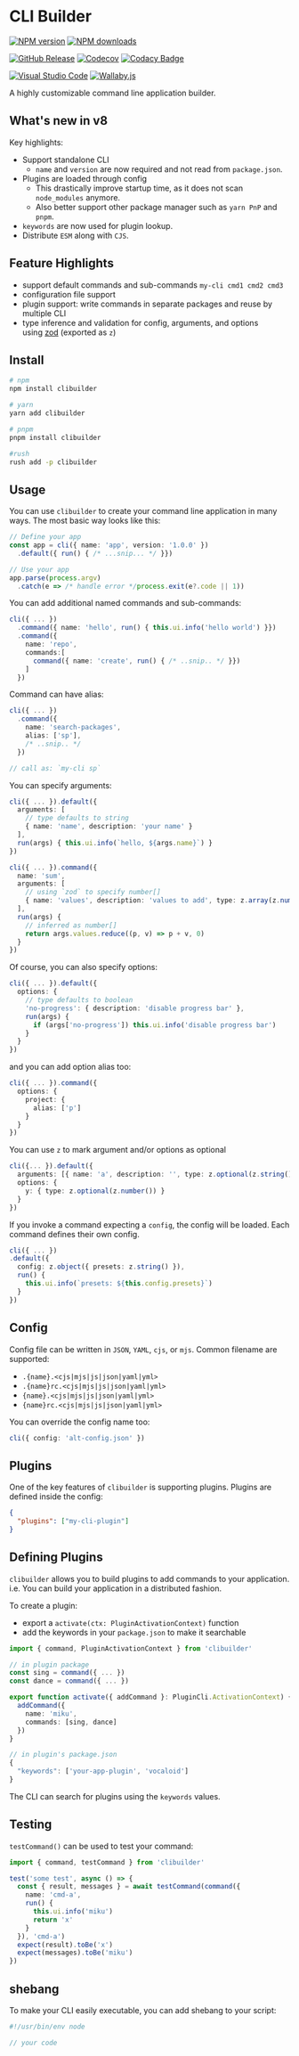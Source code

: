 # CLI Builder

[![NPM version][npm-image]][npm-url]
[![NPM downloads][downloads-image]][npm-url]

[![GitHub Release][github_release]][github-action-url]
[![Codecov][codecov-image]][codecov-url]
[![Codacy Badge][codacy-image]][codacy-url]

[![Visual Studio Code][vscode-image]][vscode-url]
[![Wallaby.js][wallaby-image]][wallaby-url]

A highly customizable command line application builder.

## What's new in v8

Key highlights:

- Support standalone CLI
  - `name` and `version` are now required and not read from `package.json`.
- Plugins are loaded through config
  - This drastically improve startup time, as it does not scan `node_modules` anymore.
  - Also better support other package manager such as `yarn PnP` and `pnpm`.
- `keywords` are now used for plugin lookup.
- Distribute `ESM` along with `CJS`.

## Feature Highlights

- support default commands and sub-commands `my-cli cmd1 cmd2 cmd3`
- configuration file support
- plugin support: write commands in separate packages and reuse by multiple CLI
- type inference and validation for config, arguments, and options\
  using [zod](https://github.com/colinhacks/zod) (exported as `z`)

## Install

```sh
# npm
npm install clibuilder

# yarn
yarn add clibuilder

# pnpm
pnpm install clibuilder

#rush
rush add -p clibuilder
```

## Usage

You can use `clibuilder` to create your command line application in many ways.
The most basic way looks like this:

```ts
// Define your app
const app = cli({ name: 'app', version: '1.0.0' })
  .default({ run() { /* ...snip... */ }})

// Use your app
app.parse(process.argv)
  .catch(e => /* handle error */process.exit(e?.code || 1))
```

You can add additional named commands and sub-commands:

```ts
cli({ ... })
  .command({ name: 'hello', run() { this.ui.info('hello world') }})
  .command({
    name: 'repo',
    commands:[
      command({ name: 'create', run() { /* ..snip.. */ }})
    ]
  })
```

Command can have alias:

```ts
cli({ ... })
  .command({
    name: 'search-packages',
    alias: ['sp'],
    /* ..snip.. */
  })

// call as: `my-cli sp`
```

You can specify arguments:

```ts
cli({ ... }).default({
  arguments: [
    // type defaults to string
    { name: 'name', description: 'your name' }
  ],
  run(args) { this.ui.info(`hello, ${args.name}`) }
})

cli({ ... }).command({
  name: 'sum',
  arguments: [
    // using `zod` to specify number[]
    { name: 'values', description: 'values to add', type: z.array(z.number()) }
  ],
  run(args) {
    // inferred as number[]
    return args.values.reduce((p, v) => p + v, 0)
  }
})
```

Of course, you can also specify options:

```ts
cli({ ... }).default({
  options: {
    // type defaults to boolean
    'no-progress': { description: 'disable progress bar' },
    run(args) {
      if (args['no-progress']) this.ui.info('disable progress bar')
    }
  }
})
```

and you can add option alias too:

```ts
cli({ ... }).command({
  options: {
    project: {
      alias: ['p']
    }
  }
})
```

You can use `z` to mark argument and/or options as optional

```ts
cli({... }).default({
  arguments: [{ name: 'a', description: '', type: z.optional(z.string()) }],
  options: {
    y: { type: z.optional(z.number()) }
  }
})
```

If you invoke a command expecting a `config`,
the config will be loaded.
Each command defines their own config.

```ts
cli({ ... })
.default({
  config: z.object({ presets: z.string() }),
  run() {
    this.ui.info(`presets: ${this.config.presets}`)
  }
})
```

## Config

Config file can be written in `JSON`, `YAML`, `cjs`, or `mjs`.
Common filename are supported:

- `.{name}.<cjs|mjs|js|json|yaml|yml>`
- `.{name}rc.<cjs|mjs|js|json|yaml|yml>`
- `{name}.<cjs|mjs|js|json|yaml|yml>`
- `{name}rc.<cjs|mjs|js|json|yaml|yml>`

You can override the config name too:

```ts
cli({ config: 'alt-config.json' })
```

## Plugins

One of the key features of `clibuilder` is supporting plugins.
Plugins are defined inside the config:

```json
{
  "plugins": ["my-cli-plugin"]
}
```

## Defining Plugins

`clibuilder` allows you to build plugins to add commands to your application.
i.e. You can build your application in a distributed fashion.

To create a plugin:

- export a `activate(ctx: PluginActivationContext)` function
- add the keywords in your `package.json` to make it searchable

```ts
import { command, PluginActivationContext } from 'clibuilder'

// in plugin package
const sing = command({ ... })
const dance = command({ ... })

export function activate({ addCommand }: PluginCli.ActivationContext) {
  addCommand({
    name: 'miku',
    commands: [sing, dance]
  })
}

// in plugin's package.json
{
  "keywords": ['your-app-plugin', 'vocaloid']
}
```

The CLI can search for plugins using the `keywords` values.

## Testing

`testCommand()` can be used to test your command:

```ts
import { command, testCommand } from 'clibuilder'

test('some test', async () => {
  const { result, messages } = await testCommand(command({
    name: 'cmd-a',
    run() {
      this.ui.info('miku')
      return 'x'
    }
  }), 'cmd-a')
  expect(result).toBe('x')
  expect(messages).toBe('miku')
})
```

## shebang

To make your CLI easily executable,
you can add shebang to your script:

```js
#!/usr/bin/env node

// your code
```

[codacy-image]: https://api.codacy.com/project/badge/Grade/07959fd66e08490cbbd7da836f229053
[codacy-url]: https://app.codacy.com/gh/unional/clibuilder/dashboard?utm_source=gh&utm_medium=referral&utm_content=&utm_campaign=Badge_grade
[codecov-image]: https://codecov.io/gh/unional/clibuilder/branch/master/graph/badge.svg
[codecov-url]: https://codecov.io/gh/unional/clibuilder
[downloads-image]: https://img.shields.io/npm/dm/clibuilder.svg?style=flat
[github_release]: https://github.com/unional/clibuilder/workflows/release/badge.svg
[github-action-url]: https://github.com/unional/clibuilder/actions
[npm-image]: https://img.shields.io/npm/v/clibuilder.svg?style=flat
[npm-url]: https://npmjs.org/package/clibuilder
[vscode-image]: https://img.shields.io/badge/vscode-ready-green.svg
[vscode-url]: https://code.visualstudio.com/
[wallaby-image]: https://img.shields.io/badge/wallaby.js-configured-green.svg
[wallaby-url]: https://wallabyjs.com
